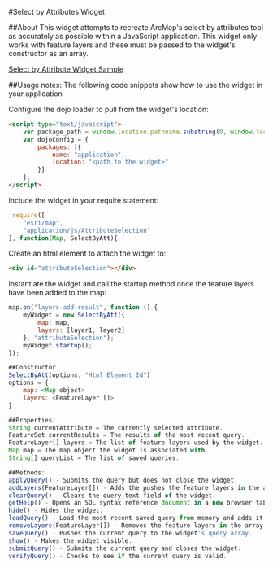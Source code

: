 #Select by Attributes Widget

##About
This widget attempts to recreate ArcMap's select by attributes tool as accurately as possible within a JavaScript application. This widget only works with feature layers and these must be passed to the widget's constructor as an array.

[Select by Attribute Widget Sample](https://dl.dropboxusercontent.com/u/79881075/SelectByAtt/index.html)

##Usage notes:
The following code snippets show how to use the widget in your application

Configure the dojo loader to pull from the widget's location:
```html
<script type="text/javascript">
    var package_path = window.location.pathname.substring(0, window.location.pathname.lastIndexOf('/'));
    var dojoConfig = {
        packages: [{
            name: "application",
            location: "<path to the widget>"
        }]
    };
</script>

```
Include the widget in your require statement:
```javascript
 require([
	"esri/map",
	"application/js/AttributeSelection"
], function(Map, SelectByAtt){

```
Create an html element to attach the widget to:
```html
<div id="attributeSelection"></div>
```

Instantiate the widget and call the startup method once the feature layers have been added to the map:
```javascript
map.on("layers-add-result", function () {
	myWidget = new SelectByAtt({
		map: map,
		layers: [layer1, layer2]
	}, "attributeSelection");
	myWidget.startup();
});

##Constructor
SelectByAtt(options, "Html Element Id")
options = {
	map: <Map object>
	layers: <FeatureLayer []>
}

##Properties:
String currentAttribute = The currently selected attribute.
FeatureSet currentResults = The results of the most recent query.
FeatureLayer[] layers = The list of feature layers used by the widget.
Map map = The map object the widget is associated with.
String[] queryList = The list of saved queries.

##Methods:
applyQuery() - Submits the query but does not close the widget.
addLayers(FeatureLayer[]) - Adds the pushes the feature layers in the array onto the current layer list.
clearQuery() - Clears the query text field of the widget.
getHelp() - Opens an SQL syntax reference document in a new browser tab.
hide() - Hides the widget.
loadQuery() - Load the most recent saved query from memory and adds it to the query area. Clicking this button again will load the second most recent query, etc.
removeLayers(FeatureLayer[]) - Removes the feature layers in the array from the current layer list.
saveQuery() - Pushes the current query to the widget's query array.
show() - Makes the widget visible.
submitQuery() - Submits the current query and closes the widget.
verifyQuery() - Checks to see if the current query is valid.